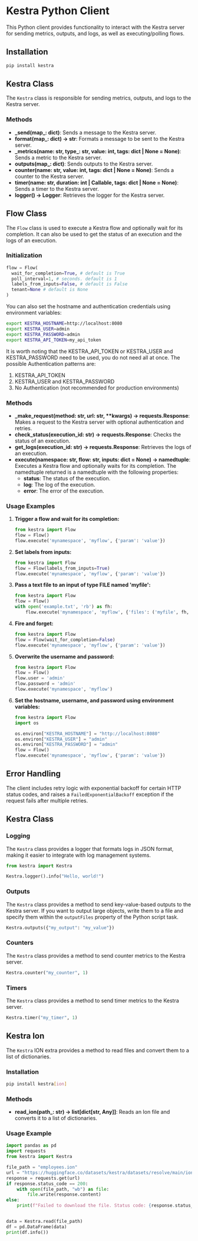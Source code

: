 # Kestra Python Client

This Python client provides functionality to interact with the Kestra server for sending metrics, outputs, and logs, as well as executing/polling flows.

## Installation

```bash
pip install kestra
```

## Kestra Class

The `Kestra` class is responsible for sending metrics, outputs, and logs to the Kestra server.

### Methods

- **\_send(map\_: dict)**: Sends a message to the Kestra server.
- **format(map\_: dict) -> str**: Formats a message to be sent to the Kestra server.
- **\_metrics(name: str, type\_: str, value: int, tags: dict | None = None)**: Sends a metric to the Kestra server.
- **outputs(map\_: dict)**: Sends outputs to the Kestra server.
- **counter(name: str, value: int, tags: dict | None = None)**: Sends a counter to the Kestra server.
- **timer(name: str, duration: int | Callable, tags: dict | None = None)**: Sends a timer to the Kestra server.
- **logger() -> Logger**: Retrieves the logger for the Kestra server.

## Flow Class

The `Flow` class is used to execute a Kestra flow and optionally wait for its completion. It can also be used to get the status of an execution and the logs of an execution.

### Initialization

```python
flow = Flow(
  wait_for_completion=True, # default is True
  poll_interval=1, # seconds. default is 1  
  labels_from_inputs=False, # default is False
  tenant=None # default is None
)
```

You can also set the hostname and authentication credentials using environment variables:

```bash
export KESTRA_HOSTNAME=http://localhost:8080
export KESTRA_USER=admin
export KESTRA_PASSWORD=admin
export KESTRA_API_TOKEN=my_api_token
```

It is worth noting that the KESTRA_API_TOKEN or KESTRA_USER and KESTRA_PASSWORD need to be used, you do not need all at once. The possible Authentication patterns are:

1. KESTRA_API_TOKEN
2. KESTRA_USER and KESTRA_PASSWORD
3. No Authentication (not recommended for production environments)

### Methods

- **_make_request(method: str, url: str, \*\*kwargs) -> requests.Response**: Makes a request to the Kestra server with optional authentication and retries.
- **check_status(execution_id: str) -> requests.Response**: Checks the status of an execution.
- **get_logs(execution_id: str) -> requests.Response**: Retrieves the logs of an execution.
- **execute(namespace: str, flow: str, inputs: dict = None) -> namedtuple**: Executes a Kestra flow and optionally waits for its completion. The namedtuple returned is a namedtuple with the following properties:
  - **status**: The status of the execution.
  - **log**: The log of the execution.
  - **error**: The error of the execution.

### Usage Examples

1. **Trigger a flow and wait for its completion:**

    ```python
    from kestra import Flow
    flow = Flow()
    flow.execute('mynamespace', 'myflow', {'param': 'value'})
    ```

2. **Set labels from inputs:**

    ```python
    from kestra import Flow
    flow = Flow(labels_from_inputs=True)
    flow.execute('mynamespace', 'myflow', {'param': 'value'})
    ```

3. **Pass a text file to an input of type FILE named 'myfile':**

    ```python
    from kestra import Flow
    flow = Flow()
    with open('example.txt', 'rb') as fh:
        flow.execute('mynamespace', 'myflow', {'files': ('myfile', fh, 'text/plain')})
    ```

4. **Fire and forget:**

    ```python
    from kestra import Flow
    flow = Flow(wait_for_completion=False)
    flow.execute('mynamespace', 'myflow', {'param': 'value'})
    ```

5. **Overwrite the username and password:**

    ```python
    from kestra import Flow
    flow = Flow()
    flow.user = 'admin'
    flow.password = 'admin'
    flow.execute('mynamespace', 'myflow')
    ```

6. **Set the hostname, username, and password using environment variables:**

    ```python
    from kestra import Flow
    import os

    os.environ["KESTRA_HOSTNAME"] = "http://localhost:8080"
    os.environ["KESTRA_USER"] = "admin"
    os.environ["KESTRA_PASSWORD"] = "admin"
    flow = Flow()
    flow.execute('mynamespace', 'myflow', {'param': 'value'})
    ```

## Error Handling

The client includes retry logic with exponential backoff for certain HTTP status codes, and raises a `FailedExponentialBackoff` exception if the request fails after multiple retries.

## Kestra Class

### Logging

The `Kestra` class provides a logger that formats logs in JSON format, making it easier to integrate with log management systems.

```python
from kestra import Kestra

Kestra.logger().info("Hello, world!")
```

### Outputs

The `Kestra` class provides a method to send key-value-based outputs to
the Kestra server. If you want to output large objects, write them to a
file and specify them within the `outputFiles` property of the Python
script task.

```python
Kestra.outputs({"my_output": "my_value"})
```

### Counters

The `Kestra` class provides a method to send counter metrics to the Kestra server.

```python
Kestra.counter("my_counter", 1)
```

### Timers

The `Kestra` class provides a method to send timer metrics to the Kestra server.

```python
Kestra.timer("my_timer", 1)
```

## Kestra Ion

The `Kestra` ION extra provides a method to read files and convert them to a list of dictionaries.

### Installation

```bash
pip install kestra[ion]
```
### Methods

- **read_ion(path_: str) -> list[dict[str, Any]]**: Reads an Ion file and converts it to a list of dictionaries.

### Usage Example

```python
import pandas as pd
import requests
from kestra import Kestra

file_path = "employees.ion"
url = "https://huggingface.co/datasets/kestra/datasets/resolve/main/ion/employees.ion"
response = requests.get(url)
if response.status_code == 200:
    with open(file_path, "wb") as file:
        file.write(response.content)
else:
    print(f"Failed to download the file. Status code: {response.status_code}")


data = Kestra.read(file_path)
df = pd.DataFrame(data)
print(df.info())
```


